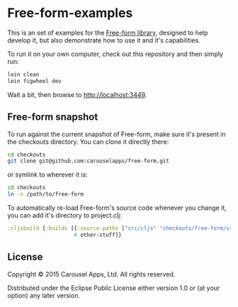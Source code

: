 # Free-form-examples

This is an set of examples for the [Free-form library](https://carouselapps.com/free-form), designed to help develop it,
but also demonstrate how to use it and it's capabilities.

To run it on your own computer, check out this repository and then simply run:

```bash
lein clean
lein figwheel dev
```

Wait a bit, then browse to [http://localhost:3449](http://localhost:3449).

## Free-form snapshot

To run against the current snapshot of Free-form, make sure it's present in the checkouts directory. You can clone it
directly there:

```bash
cd checkouts
git clone git@github.com:carouselapps/free-form.git
```

or symlink to wherever it is:

```bash
cd checkouts
ln -s /path/to/free-form
```

To automatically re-load Free-form's source code whenever you change it, you can add it's directory to project.clj:

```clojure
:cljsbuild {:builds [{:source-paths ["src/cljs" "checkouts/free-form/src/cljs"]}
                     #_other-stuff]}
```

## License

Copyright © 2015 Carousel Apps, Ltd. All rights reserved.

Distributed under the Eclipse Public License either version 1.0 or (at your option) any later version.
